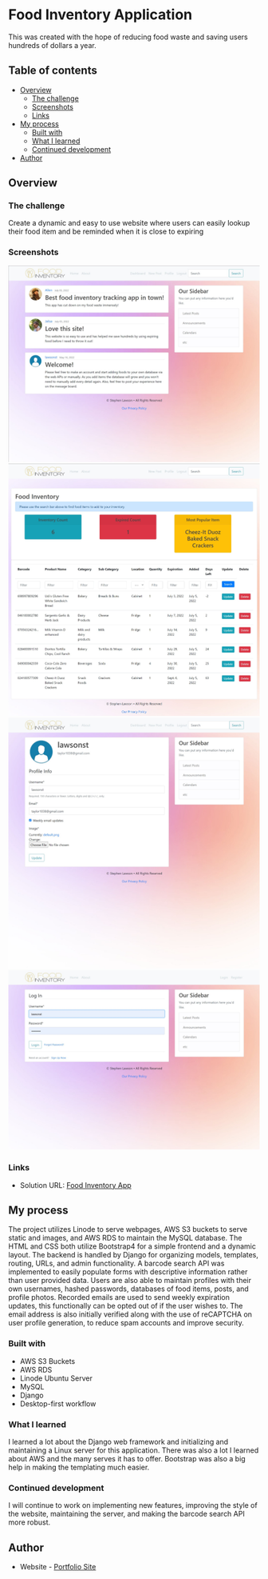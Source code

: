 # Food Inventory Application

This was created with the hope of reducing food waste and saving users hundreds of dollars a year. 

## Table of contents

- [Overview](#overview)
  - [The challenge](#the-challenge)
  - [Screenshots](#screenshot)
  - [Links](#links)
- [My process](#my-process)
  - [Built with](#built-with)
  - [What I learned](#what-i-learned)
  - [Continued development](#continued-development)
- [Author](#author)



## Overview

### The challenge

Create a dynamic and easy to use website where users can easily lookup their food item and be reminded when it is close to expiring

### Screenshots

![](./screenshots/index.jpg)
![](./screenshots/dashboard.jpg)
![](./screenshots/profile.jpg)
![](./screenshots/login.jpg)


### Links

- Solution URL: [Food Inventory App](https://www.foodinventory.app/)


## My process

The project utilizes Linode to serve webpages, AWS S3 buckets to serve static and images, and AWS RDS to maintain the MySQL database. The HTML and CSS both utilize Bootstrap4 for a simple frontend and a dynamic layout. The backend is handled by Django for organizing models, templates, routing, URLs, and admin functionality. A barcode search API was implemented to easily populate forms with descriptive information rather than user provided data. Users are also able to maintain profiles with their own usernames, hashed passwords, databases of food items, posts, and profile photos. Recorded emails are used to send weekly expiration updates, this functionally can be opted out of if the user wishes to. The email address is also initially verified along with the use of reCAPTCHA on user profile generation, to reduce spam accounts and improve security. 

### Built with

- AWS S3 Buckets
- AWS RDS
- Linode Ubuntu Server
- MySQL
- Django
- Desktop-first workflow



### What I learned

I learned a lot about the Django web framework and initializing and maintaining a Linux server for this application. There was also a lot I learned about AWS and the many serves it has to offer. Bootstrap was also a big help in making the templating much easier.

### Continued development


I will continue to work on implementing new features, improving the style of the website, maintaining the server, and making the barcode search API more robust.


## Author

- Website - [Portfolio Site](https://www.stephen.photography/portfolio)



